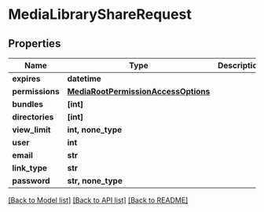 # MediaLibraryShareRequest


## Properties

Name | Type | Description | Notes
------------ | ------------- | ------------- | -------------
**expires** | **datetime** |  | 
**permissions** | [**MediaRootPermissionAccessOptions**](MediaRootPermissionAccessOptions.md) |  | 
**bundles** | **[int]** |  | [optional] 
**directories** | **[int]** |  | [optional] 
**view_limit** | **int, none_type** |  | [optional] 
**user** | **int** |  | [optional] 
**email** | **str** |  | [optional] 
**link_type** | **str** |  | [optional] 
**password** | **str, none_type** |  | [optional] 

[[Back to Model list]](../README.md#models) [[Back to API list]](../README.md#api-endpoints) [[Back to README]](../README.md)


